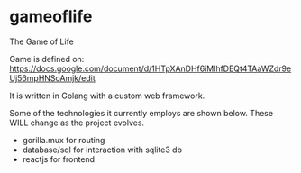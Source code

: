 # gameoflife
The Game of Life

Game is defined on:
https://docs.google.com/document/d/1HTpXAnDHf6iMlhfDEQt4TAaWZdr9eUj56mpHNSoAmjk/edit


It is written in Golang with a custom web framework.   

Some of the technologies it currently employs are shown below. These WILL change as the project evolves.   

* gorilla.mux for routing
* database/sql for interaction with sqlite3 db
* reactjs for frontend